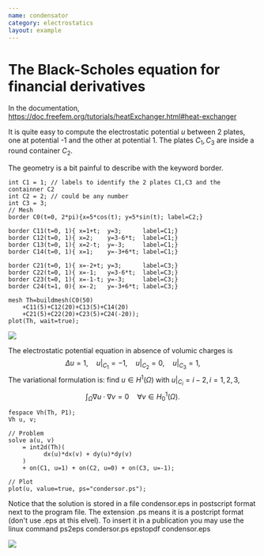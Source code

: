 ```yaml
---
name: condensator
category: electrostatics
layout: example
---
```


# The Black-Scholes equation for financial derivatives

In the documentation,
https://doc.freefem.org/tutorials/heatExchanger.html#heat-exchanger

It is quite easy to compute the electrostatic potential $u$ between 2 plates, one at potential -1 and the other at potential 1.  The plates $C_1,C_3$ are inside a round container $C_2$.

The geometry is a bit painful to describe with the keyword border.
~~~freefem
int C1 = 1; // labels to identify the 2 plates C1,C3 and the containner C2
int C2 = 2; // could be any number
int C3 = 3;
// Mesh
border C0(t=0, 2*pi){x=5*cos(t); y=5*sin(t); label=C2;}

border C11(t=0, 1){ x=1+t;  y=3;      label=C1;}
border C12(t=0, 1){ x=2;    y=3-6*t;  label=C1;}
border C13(t=0, 1){ x=2-t;  y=-3;     label=C1;}
border C14(t=0, 1){ x=1;    y=-3+6*t; label=C1;}

border C21(t=0, 1){ x=-2+t; y=3;      label=C3;}
border C22(t=0, 1){ x=-1;   y=3-6*t;  label=C3;}
border C23(t=0, 1){ x=-1-t; y=-3;     label=C3;}
border C24(t=1, 0){ x=-2;   y=-3+6*t; label=C3;}

mesh Th=buildmesh(C0(50)
    +C11(5)+C12(20)+C13(5)+C14(20)
    +C21(5)+C22(20)+C23(5)+C24(-20));
plot(Th, wait=true);
~~~

![][_mesh]

The electrostatic potential equation in absence of volumic charges is
$$
\Delta u =1,\quad u|_{C_1}=-1,\quad u|_{C_2}=0,\quad u|_{C_3}=1,
$$
The variational formulation is: find $u\in H^1(\Omega)$ with $u|_{C_i}=i-2, i=1,2,3$,
$$
\int_\Omega\nabla u\cdot\nabla v=0\quad \forall v\in H^1_0(\Omega).
$$
~~~freefem
fespace Vh(Th, P1);
Vh u, v;

// Problem
solve a(u, v)
    = int2d(Th)(
          dx(u)*dx(v) + dy(u)*dy(v)
    )
    + on(C1, u=1) + on(C2, u=0) + on(C3, u=-1);

// Plot
plot(u, value=true, ps="condersor.ps");
~~~
Notice that the solution is stored in a file condensor.eps in postscript format next to the program file. The extension .ps means it is a postcript format (don't use .eps at this elvel). To insert it in a publication you may use the linux command
    ps2eps condersor.ps
    epstopdf condensor.eps

![][_solution]

[_mesh]: https://raw.githubusercontent.com/FreeFem/FreeFem-markdown-figures/main/examples/examples/condensor/mesh.png

[_solution]: https://raw.githubusercontent.com/FreeFem/FreeFem-markdown-figures/main/examples/examples/condensor/solution.png
